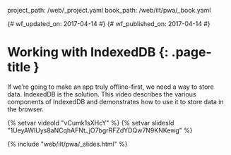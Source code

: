 project_path: /web/_project.yaml
book_path: /web/ilt/pwa/_book.yaml

{# wf_updated_on: 2017-04-14 #}
{# wf_published_on: 2017-04-14 #}

# Working with IndexedDB {: .page-title }

If we’re going to make an app truly offline-first, we need a way to store data.
IndexedDB is the solution. This video describes the various components of
IndexedDB and demonstrates how to use it to store data in the browser.

{% setvar videoId "vCumk1sXHcY" %}
{% setvar slidesId "1UeyAWlUys8aNCqhAFNt_jO7bgrRFZdYDQw7N9KNKewg" %}

{% include "web/ilt/pwa/_slides.html" %}
